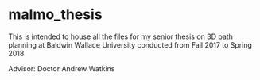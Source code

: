 # malmo_thesis

This is intended to house all the files for my senior thesis on 3D path planning at Baldwin Wallace University conducted
from Fall 2017 to Spring 2018.

Advisor: Doctor Andrew Watkins
